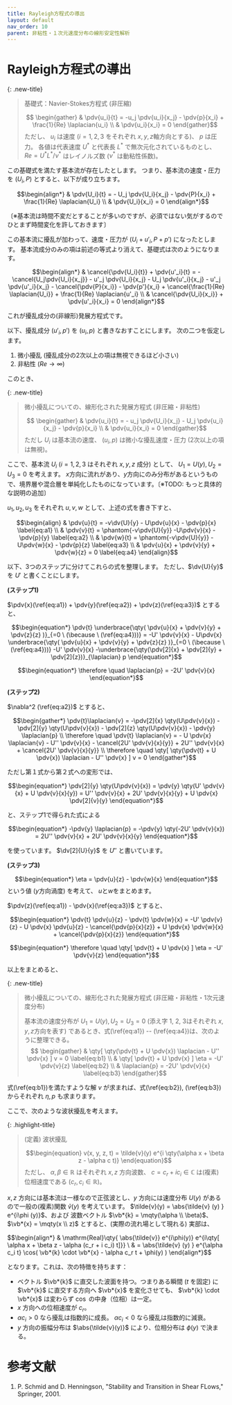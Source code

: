 ```yaml
---
title: Rayleigh方程式の導出
layout: default
nav_order: 10
parent: 非粘性・１次元速度分布の線形安定性解析
---
```


# Rayleigh方程式の導出

{: .new-title}
> 基礎式：Navier-Stokes方程式 (非圧縮)
> 
> $$ \begin{gather}
& \pdv{u_i}{t} = -u_j \pdv{u_i}{x_j} - \pdv{p}{x_i} + \frac{1}{Re} \laplacian{u_i} \\
& \pdv{u_i}{x_i} = 0
\end{gather}$$
> ただし、 $u_i$ は速度 ($i=1,2,3$ をそれぞれ $x, y, z$軸方向とする)、 $p$ は圧力。
> 各値は代表速度 $U^\ast$ と代表長 $L^\ast$ で無次元化されているものとし、 $Re=U^\ast L^\ast / \nu^\ast$ はレイノルズ数 ($\nu^\ast$ は動粘性係数)。



この基礎式を満たす基本流が存在したとします。
つまり、基本流の速度・圧力を $(U_i, P)$ とすると、以下が成り立ちます。

$$\begin{align*}
& \pdv{U_i}{t} = - U_j \pdv{U_i}{x_j} - \pdv{P}{x_i} + \frac{1}{Re} \laplacian{U_i} \\
& \pdv{U_i}{x_i} = 0
\end{align*}$$

〔※基本流は時間不変だとすることが多いのですが、必須ではない気がするのでひとまず時間変化を許しておきます〕

この基本流に擾乱が加わって、速度・圧力が $(U_i + u'_i, P+p')$ になったとします。
基本流成分のみの項は前述の等式より消えて、基礎式は次のようになります。

$$\begin{align*}
& \cancel{\pdv{U_i}{t}} + \pdv{u'_i}{t} = -
\cancel{U_j\pdv{U_i}{x_j}} - u'_j \pdv{U_i}{x_j} - U_j \pdv{u'_i}{x_j} - u'_j \pdv{u'_i}{x_j} -
\cancel{\pdv{P}{x_i}} - \pdv{p'}{x_i} + \cancel{\frac{1}{Re} \laplacian{U_i}} + \frac{1}{Re} \laplacian{u'_i} \\
& \cancel{\pdv{U_i}{x_i}} + \pdv{u'_i}{x_i} = 0
\end{align*}$$

これが擾乱成分の(非線形)発展方程式です。



以下、擾乱成分 $(u'_i, p')$ を $(u_i, p)$ と書きなおすことにします。
次の二つを仮定します。
1. 微小擾乱 (擾乱成分の2次以上の項は無視できるほど小さい)
2. 非粘性 ($Re \to \infty$)

このとき、

{: .new-title}
> 微小擾乱についての、線形化された発展方程式 (非圧縮・非粘性)
> 
> $$ \begin{gather}
& \pdv{u_i}{t} = - u_j \pdv{U_i}{x_j} - U_j \pdv{u_i}{x_j} - \pdv{p}{x_i} \\
& \pdv{u_i}{x_i} = 0
\end{gather}$$
> ただし $U_i$ は基本流の速度、 $(u_i, p)$ は微小な擾乱速度・圧力 (2次以上の項は無視)。



ここで、基本流 $U_i$ ($i=1,2,3$ はそれぞれ $x,y,z$ 成分) として、 $U_1 = U(y), U_2=U_3=0$ を考えます。 
$x$方向に流れがあり、$y$方向にのみ分布があるというもので、境界層や混合層を単純化したものになっています。〔※TODO: もっと具体的な説明の追加〕

$u_1, u_2, u_3$ をそれぞれ $u, v, w$ として、上述の式を書き下すと、

$$\begin{align}
& \pdv{u}{t} = -v\dv{U}{y} - U\pdv{u}{x} - \pdv{p}{x} \label{eq:a1} \\
& \pdv{v}{t} = \phantom{-v\pdv{U}{y}} -U\pdv{v}{x} - \pdv{p}{y} \label{eq:a2} \\
& \pdv{w}{t} = \phantom{-v\pdv{U}{y}} -U\pdv{w}{x} - \pdv{p}{z} \label{eq:a3} \\
& \pdv{u}{x} + \pdv{v}{y} + \pdv{w}{z} = 0 \label{eq:a4}
\end{align}$$

以下、3つのステップに分けてこれらの式を整理します。
ただし、$\dv{U}{y}$ を $U'$ と書くことにします。



**(ステップ1)**

$\pdv{x}(\ref{eq:a1}) + \pdv{y}(\ref{eq:a2}) + \pdv{z}(\ref{eq:a3})$ とすると、

$$\begin{equation*}
\pdv{t} \underbrace{\qty( \pdv{u}{x} + \pdv{v}{y} + \pdv{z}{z} )}_{=0 \ (\because \ (\ref{eq:a4}))} 
= -U' \pdv{v}{x} - U\pdv{x} \underbrace{\qty( \pdv{u}{x} + \pdv{v}{y} + \pdv{z}{z} )}_{=0 \ (\because \ (\ref{eq:a4}))}
-U' \pdv{v}{x}
-\underbrace{\qty(\pdv[2]{x} + \pdv[2]{y} + \pdv[2]{z})}_{\laplacian} p
\end{equation*}$$

$$\begin{equation*}
\therefore \quad \laplacian{p} = -2U' \pdv{v}{x}
\end{equation*}$$



**(ステップ2)**

$\nabla^2 (\ref{eq:a2})$ とすると、

$$\begin{gather*}
\pdv{t}\laplacian{v} = -\pdv[2]{x} \qty(U\pdv{v}{x}) - \pdv[2]{y} \qty(U\pdv{v}{x}) - \pdv[2]{z} \qty(U\pdv{v}{x}) - \pdv{y} \laplacian{p} \\
\therefore \quad \pdv{t} \laplacian{v} = - U \pdv{x} \laplacian{v} - U'' \pdv{v}{x} - \cancel{2U' \pdv{v}{x}{y}}  + 2U'' \pdv{v}{x} + \cancel{2U' \pdv{v}{x}{y}} \\
\therefore \quad \qty[ \qty(\pdv{t} + U \pdv{x}) \laplacian - U'' \pdv{x} ] v = 0
\end{gather*}$$

ただし第１式から第２式への変形では、

$$\begin{equation*}
\pdv[2]{y} \qty(U\pdv{v}{x}) = \pdv{y} \qty(U' \pdv{v}{x} + U \pdv{v}{x}{y}) = U'' \pdv{v}{x} + 2U' \pdv{v}{x}{y} + U \pdv{x} \pdv[2]{v}{y}
\end{equation*}$$

と、ステップ1で得られた式による

$$\begin{equation*}
-\pdv{y} \laplacian{p} = -\pdv{y} \qty(-2U' \pdv{v}{x}) = 2U'' \pdv{v}{x} + 2U' \pdv{v}{x}{y}
\end{equation*}$$

を使っています。
$\dv[2]{U}{y}$ を $U''$ と書いています。



**(ステップ3)**

$$\begin{equation*}
\eta = \pdv{u}{z} - \pdv{w}{x}
\end{equation*}$$
という値 ($y$方向渦度) を考えて、 $u$と$w$をまとめます。

$\pdv{z}(\ref{eq:a1}) - \pdv{x}(\ref{eq:a3})$ とすると、

$$\begin{equation*}
\pdv{t} \pdv{u}{z} - \pdv{t} \pdv{w}{x} = -U' \pdv{v}{z} - U \pdv{x} \pdv{u}{z} - \cancel{\pdv{p}{x}{z}} + U \pdv{x} \pdv{w}{x} + \cancel{\pdv{p}{x}{z}}
\end{equation*}$$

$$\begin{equation*}
\therefore \quad \qty[ \pdv{t} + U \pdv{x} ] \eta = -U' \pdv{v}{z}
\end{equation*}$$


以上をまとめると、

{: .new-title}
> 微小擾乱についての、線形化された発展方程式 (非圧縮・非粘性・1次元速度分布)
> 
> 基本流の速度分布が $U_1 = U(y), U_2=U_3=0$ (添え字 1, 2, 3はそれぞれ $x, y, z$方向を表す) であるとき、式(\ref{eq:a1}) -- (\ref{eq:a4})は、次のように整理できる。
> $$ \begin{gather}
& \qty[ \qty(\pdv{t} + U \pdv{x}) \laplacian - U'' \pdv{x} ] v = 0 \label{eq:b1} \\
& \qty[ \pdv{t} + U \pdv{x} ] \eta = -U' \pdv{v}{z} \label{eq:b2} \\
& \laplacian{p} = -2U' \pdv{v}{x} \label{eq:b3}
\end{gather}$$

式(\ref{eq:b1})を満たすような解 $v$ が求まれば、式(\ref{eq:b2}), (\ref{eq:b3})からそれぞれ $\eta, p$ も求まります。




ここで、次のような波状擾乱を考えます。

{: .highlight-title}
> (定義) 波状擾乱
> 
> $$\begin{equation} v(x, y, z, t) = \tilde{v}(y) e^{i \qty(\alpha x + \beta z - \alpha c t)} \end{equation}$$
> ただし、 $\alpha, \beta \in \mathbb{R}$ はそれぞれ $x, z$ 方向波数、 $c = c_r + i c_i \in \mathbb{C}$ は(複素) 位相速度である ($c_r, c_i \in \mathbb{R}$)。

$x, z$ 方向には基本流は一様なので正弦波とし、$y$ 方向には速度分布 $U(y)$ があるので一般の(複素)関数 $\tilde{v}(y)$ を考えています。
$\tilde{v}(y)  = \abs{\tilde{v} (y) } e^{i\phi (y)}$、および 波数ベクトル $\vb*{k} = \mqty(\alpha \\ \beta)$、 $\vb*{x} = \mqty(x \\ z)$ とすると、(実際の流れ場として現れる) 実部は、

$$\begin{align*}
& \mathrm{Real}\qty\{ \abs{\tilde{v}} e^{i\phi(y)} e^{i\qty[ \alpha x + \beta z - \alpha (c_r + i c_i) t]}} \\
& = \abs{\tilde{v} (y) } e^{\alpha c_i t} \cos( \vb*{k} \cdot \vb*{x} - \alpha c_r t + \phi(y) )
\end{align*}$$

となります。これは、次の特徴を持ちます：
- ベクトル $\vb*{k}$ に直交した波面を持つ。つまりある瞬間 ($t$ を固定) に $\vb*{k}$ に直交する方向へ $\vb*{x}$ を変化させても、 $\vb*{k} \cdot \vb*{x}$ は変わらず $\cos$ の中身（位相）は一定。
- $x$ 方向への位相速度が $c_r$。
- $\alpha c_i > 0$ なら擾乱は指数的に成長。 $\alpha c_i < 0$ なら擾乱は指数的に減衰。
- $y$ 方向の振幅分布は $\abs{\tilde{v}(y)}$ により、位相分布は $\phi(y)$ で決まる。


# 参考文献
1. P. Schmid and D. Henningson, "Stability and Transition in Shear FLows," Springer, 2001.

